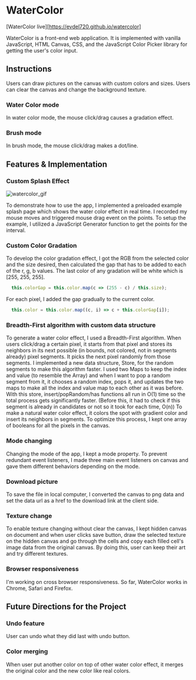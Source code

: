 # WaterColor

[WaterColor live][https://evdel720.github.io/watercolor]

  WaterColor is a front-end web application. It is implemented with vanilla JavaScript, HTML Canvas, CSS, and the JavaScript Color Picker library for getting the user's color input.

## Instructions
  Users can draw pictures on the canvas with custom colors and sizes. Users can clear the canvas and change the background texture.

### Water Color mode
  In water color mode, the mouse click/drag causes a gradation effect.

### Brush mode
  In brush mode, the mouse click/drag makes a dot/line.

## Features & Implementation

### Custom Splash Effect
  ![watercolor_gif](https://res.cloudinary.com/wkdal720/image/upload/v1486503900/imageedit_3_6047389514_etwqcq.gif)

  To demonstrate how to use the app, I implemented a preloaded example splash page which shows the water color effect in real time. I recorded my mouse moves and triggered mouse drag event on the points. To setup the example, I utilized a JavaScript Generator function to get the points for the interval.

### Custom Color Gradation
  To develop the color gradation effect, I got the RGB from the selected color and the size desired, then calculated the gap that has to be added to each of the r, g, b values. The last color of any gradation will be white which is [255, 255, 255].

  ```JavaScript
    this.colorGap = this.color.map(c => (255 - c) / this.size);
  ```

  For each pixel, I added the gap gradually to the current color.

  ```JavaScript
    this.color = this.color.map((c, i) => c + this.colorGap[i]);
  ```

### Breadth-First algorithm with custom data structure
  To generate a water color effect, I used a Breadth-First algorithm. When users click/drag a certain pixel, it starts from that pixel and stores its neighbors in its next possible (in bounds, not colored, not in segments already) pixel segments. It picks the next pixel randomly from those segments.
  I implemented a new data structure, Store, for the random segments to make this algorithm faster. I used two Maps to keep the index and value (to resemble the Array) and when I want to pop a random segment from it, it chooses a random index, pops it, and updates the two maps to make all the index and value map to each other as it was before. With this store, insert/popRandom/has functions all run in O(1) time so the total process gets significantly faster. (Before this, it had to check if this segment is already in candidates or not so it took for each time, O(n))
  To make a natural water color effect, it colors the spot with gradient color and insert its neighbors in segments.
  To optimize this process, I kept one array of booleans for all the pixels in the canvas.

### Mode changing
  Changing the mode of the app, I kept a mode property. To prevent redundant event listeners, I made three main event listeners on canvas and gave them different behaviors depending on the mode.

### Download picture
  To save the file in local computer, I converted the canvas to png data and set the data url as a href to the download link at the client side.

### Texture change
  To enable texture changing without clear the canvas, I kept hidden canvas on document and when user clicks save button, draw the selected texture on the hidden canvas and go through the cells and copy each filled cell's image data from the original canvas. By doing this, user can keep their art and try different textures.

### Browser responsiveness
  I'm working on cross browser responsiveness. So far, WaterColor works in Chrome, Safari and Firefox. 

## Future Directions for the Project

### Undo feature
  User can undo what they did last with undo button.

### Color merging
  When user put another color on top of other water color effect, it merges the original color and the new color like real colors.
